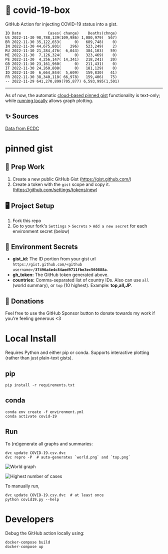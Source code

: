# 🏥 covid-19-box

GitHub Action for injecting COVID-19 status into a gist.

```
ID Date            Cases( change)    Deaths(chnge)
US 2022-11-30 98,788,139(109,986) 1,080,979(  567)
BR 2022-11-30 35,122,653(      0)   689,748(    0)
IN 2022-11-30 44,675,801(    296)   523,249(    2)
RU 2022-11-30 21,284,476(  6,043)   384,103(   59)
ME 2022-11-30  7,126,324(      0)   323,469(    0)
PE 2022-11-30  4,256,147( 14,341)   218,241(   20)
GB 2022-11-30 23,161,960(      0)   211,431(    0)
IT 2022-11-30 24,260,808(      0)   181,129(    0)
ID 2022-11-30  6,664,844(  5,609)   159,830(   41)
FR 2022-11-30 38,340,118( 66,978)   159,406(   75)
-- 2022-11-29 641,270,899(705,877) 6,593,995(1,501)
```

---

As of now, the automatic [cloud-based pinned gist](#pinned-gist) functionality is text-only;
while [running locally](#local-install) allows graph plotting.

## ✨ Sources

[Data from ECDC](https://www.ecdc.europa.eu/en/publications-data/download-todays-data-geographic-distribution-covid-19-cases-worldwide)

# pinned gist

## 🎒 Prep Work
1. Create a new public GitHub Gist (https://gist.github.com/)
1. Create a token with the `gist` scope and copy it. (https://github.com/settings/tokens/new)

## 🖥 Project Setup
1. Fork this repo
1. Go to your fork's `Settings` > `Secrets` > `Add a new secret` for each environment secret (below)

## 🤫 Environment Secrets
- **gist_id:** The ID portion from your gist url `https://gist.github.com/<github username>/`**`37496a4e4c84aed9711fbe3ec560888a`**.
- **gh_token:** The GitHub token generated above.
- **countries:** Comma-separated list of country IDs. Also can use `all` (world summary), or `top` (10 highest). Example: **top,all,JP**.

## 💸 Donations

Feel free to use the GitHub Sponsor button to donate towards my work if you're feeling generous <3

# Local Install

Requires Python and either pip or conda. Supports interactive plotting (rather than just plain-text gists).

## pip

```
pip install -r requirements.txt
```

## conda

```
conda env create -f environment.yml
conda activate covid-19
```

## Run

To (re)generate all graphs and summaries:

```
dvc update COVID-19.csv.dvc
dvc repro -P  # auto-generates `world.png` and `top.png`
```

![World graph](world.png)

![Highest number of cases](top.png)

To manually run,

```
dvc update COVID-19.csv.dvc  # at least once
python covid19.py --help
```

# Developers

Debug the GitHub action locally using:

```
docker-compose build
docker-compose up
```
